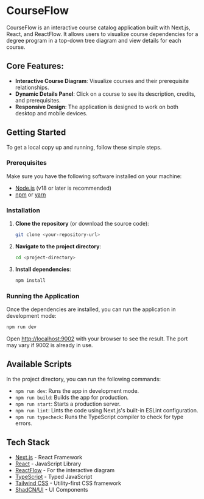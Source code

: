 # CourseFlow

CourseFlow is an interactive course catalog application built with Next.js, React, and ReactFlow. It allows users to visualize course dependencies for a degree program in a top-down tree diagram and view details for each course.

## Core Features:

- **Interactive Course Diagram**: Visualize courses and their prerequisite relationships.
- **Dynamic Details Panel**: Click on a course to see its description, credits, and prerequisites.
- **Responsive Design**: The application is designed to work on both desktop and mobile devices.

## Getting Started

To get a local copy up and running, follow these simple steps.

### Prerequisites

Make sure you have the following software installed on your machine:

- [Node.js](https://nodejs.org/) (v18 or later is recommended)
- [npm](https://www.npmjs.com/get-npm) or [yarn](https://classic.yarnpkg.com/en/docs/install/)

### Installation

1.  **Clone the repository** (or download the source code):
    ```sh
    git clone <your-repository-url>
    ```

2.  **Navigate to the project directory**:
    ```sh
    cd <project-directory>
    ```

3.  **Install dependencies**:
    ```sh
    npm install
    ```

### Running the Application

Once the dependencies are installed, you can run the application in development mode:

```sh
npm run dev
```

Open [http://localhost:9002](http://localhost:9002) with your browser to see the result. The port may vary if 9002 is already in use.

## Available Scripts

In the project directory, you can run the following commands:

-   `npm run dev`: Runs the app in development mode.
-   `npm run build`: Builds the app for production.
-   `npm run start`: Starts a production server.
-   `npm run lint`: Lints the code using Next.js's built-in ESLint configuration.
-   `npm run typecheck`: Runs the TypeScript compiler to check for type errors.

## Tech Stack

-   [Next.js](https://nextjs.org/) - React Framework
-   [React](https://reactjs.org/) - JavaScript Library
-   [ReactFlow](https://reactflow.dev/) - For the interactive diagram
-   [TypeScript](https://www.typescriptlang.org/) - Typed JavaScript
-   [Tailwind CSS](https://tailwindcss.com/) - Utility-first CSS framework
-   [ShadCN/UI](https://ui.shadcn.com/) - UI Components